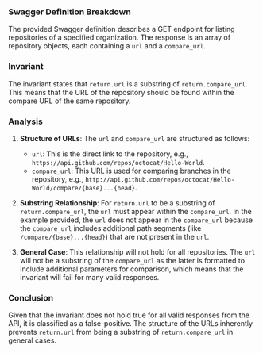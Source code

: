 ### Swagger Definition Breakdown
The provided Swagger definition describes a GET endpoint for listing repositories of a specified organization. The response is an array of repository objects, each containing a `url` and a `compare_url`. 

### Invariant
The invariant states that `return.url` is a substring of `return.compare_url`. This means that the URL of the repository should be found within the compare URL of the same repository. 

### Analysis
1. **Structure of URLs**: The `url` and `compare_url` are structured as follows:
   - `url`: This is the direct link to the repository, e.g., `https://api.github.com/repos/octocat/Hello-World`.
   - `compare_url`: This URL is used for comparing branches in the repository, e.g., `http://api.github.com/repos/octocat/Hello-World/compare/{base}...{head}`.

2. **Substring Relationship**: For `return.url` to be a substring of `return.compare_url`, the `url` must appear within the `compare_url`. In the example provided, the `url` does not appear in the `compare_url` because the `compare_url` includes additional path segments (like `/compare/{base}...{head}`) that are not present in the `url`.

3. **General Case**: This relationship will not hold for all repositories. The `url` will not be a substring of the `compare_url` as the latter is formatted to include additional parameters for comparison, which means that the invariant will fail for many valid responses.

### Conclusion
Given that the invariant does not hold true for all valid responses from the API, it is classified as a false-positive. The structure of the URLs inherently prevents `return.url` from being a substring of `return.compare_url` in general cases.
